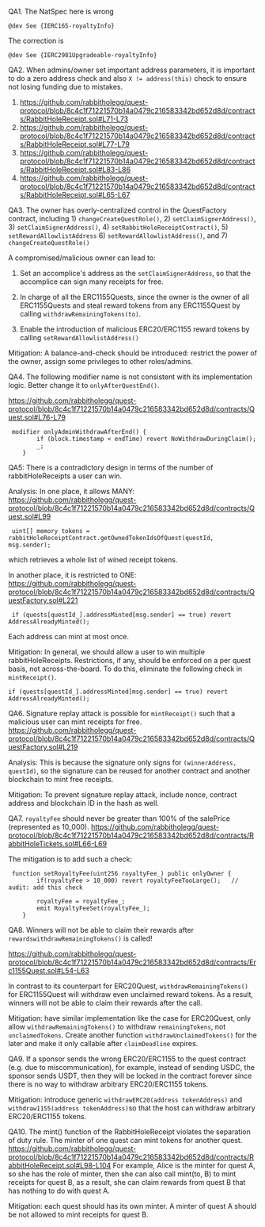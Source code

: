 QA1. The NatSpec here is wrong
```
@dev See {IERC165-royaltyInfo}
```
The correction is
```
@dev See {IERC2981Upgradeable-royaltyInfo}

```

QA2. When admins/owner set important address parameters, it is important to do a zero address check and also 
``X != address(this)`` check to ensure not losing funding due to mistakes. 

1) https://github.com/rabbitholegg/quest-protocol/blob/8c4c1f71221570b14a0479c216583342bd652d8d/contracts/RabbitHoleReceipt.sol#L71-L73
2) https://github.com/rabbitholegg/quest-protocol/blob/8c4c1f71221570b14a0479c216583342bd652d8d/contracts/RabbitHoleReceipt.sol#L77-L79
3) https://github.com/rabbitholegg/quest-protocol/blob/8c4c1f71221570b14a0479c216583342bd652d8d/contracts/RabbitHoleReceipt.sol#L83-L86
4) https://github.com/rabbitholegg/quest-protocol/blob/8c4c1f71221570b14a0479c216583342bd652d8d/contracts/RabbitHoleReceipt.sol#L65-L67


QA3. The owner has overly-centralized control in the QuestFactory contract, including 1) ``changeCreateQuestRole()``, 2) ``setClaimSignerAddress()``, 3) ``setClaimSignerAddress()``, 4) ``setRabbitHoleReceiptContract()``, 5) ``setRewardAllowlistAddress`` 6) ``setRewardAllowlistAddress()``, and 7)  ``changeCreateQuestRole()``

A compromised/malicious owner can lead to:
1) Set an accomplice's address as the ``setClaimSignerAddress``, so that the accomplice can sign many receipts for free. 

2) In charge of all the ERC1155Quests, since the owner is the owner of all ERC1155Quests and steal reward tokens from any ERC1155Quest by calling ``withdrawRemainingTokens(to)``.

3) Enable the introduction of malicious ERC20/ERC1155  reward tokens by calling ``setRewardAllowlistAddress()``


Mitigation: A balance-and-check should be introduced: restrict the power of the owner, assign some privileges to other roles/admins. 

QA4. 
The following modifier name is not consistent with its implementation logic. Better change it to ``onlyAfterQuestEnd()``.  

https://github.com/rabbitholegg/quest-protocol/blob/8c4c1f71221570b14a0479c216583342bd652d8d/contracts/Quest.sol#L76-L79

```
 modifier onlyAdminWithdrawAfterEnd() {
        if (block.timestamp < endTime) revert NoWithdrawDuringClaim();
        _;
    }
```


QA5: There is a contradictory design  in terms of the number of rabbitHoleReceipts a user can win. 


Analysis: In one place, it allows MANY: https://github.com/rabbitholegg/quest-protocol/blob/8c4c1f71221570b14a0479c216583342bd652d8d/contracts/Quest.sol#L99
```
 uint[] memory tokens = rabbitHoleReceiptContract.getOwnedTokenIdsOfQuest(questId, msg.sender);
```
which retrieves a whole list of wined receipt tokens. 

In another place, it is restricted to ONE:
https://github.com/rabbitholegg/quest-protocol/blob/8c4c1f71221570b14a0479c216583342bd652d8d/contracts/QuestFactory.sol#L221
```
 if (quests[questId_].addressMinted[msg.sender] == true) revert AddressAlreadyMinted();
```
Each address can mint at most once. 

Mitigation: In general, we should allow a user to win multiple rabbitHoleReceipts. Restrictions, if any, should be enforced on a per quest basis, not across-the-board. To do this, eliminate the following check in ``mintReceipt()``.

```
if (quests[questId_].addressMinted[msg.sender] == true) revert AddressAlreadyMinted();

```

QA6. Signature replay attack is possible for ``mintReceipt()`` such that a malicious user can mint receipts for free. 
https://github.com/rabbitholegg/quest-protocol/blob/8c4c1f71221570b14a0479c216583342bd652d8d/contracts/QuestFactory.sol#L219

Analysis: This is because the signature only signs for ``(winnerAddress, questId)``, so the signature can be reused for another contract and another blockchain to mint free receipts. 

Mitigation: To prevent signature replay attack, include nonce, contract address and blockchain ID in the hash as well. 

QA7. ``royaltyFee`` should never be greater than 100% of the salePrice (represented as 10_000). 
https://github.com/rabbitholegg/quest-protocol/blob/8c4c1f71221570b14a0479c216583342bd652d8d/contracts/RabbitHoleTickets.sol#L66-L69

The mitigation is to add such a check:
```
 function setRoyaltyFee(uint256 royaltyFee_) public onlyOwner {
        if(royaltyFee > 10_000) revert royaltyFeeTooLarge();   // audit: add this check 

        royaltyFee = royaltyFee_;
        emit RoyaltyFeeSet(royaltyFee_);
    }
```

QA8. Winners will not be able to claim their rewards after  ``rewardswithdrawRemainingTokens()`` is called!


https://github.com/rabbitholegg/quest-protocol/blob/8c4c1f71221570b14a0479c216583342bd652d8d/contracts/Erc1155Quest.sol#L54-L63

In contrast to its counterpart for ERC20Quest, ``withdrawRemainingTokens()`` for ERC1155Quest will withdraw even unclaimed reward tokens. As a result, winners will not be able to claim their rewards after the call.

Mitigation: have similar implementation like the case for ERC20Quest, only allow ``withdrawRemainingTokens()``  to withdraw ``remainingTokens``, not ``unclaimedTokens``. Create another function ``withdrawUnclaimedTokens()`` for the later and make it only callable after ``claimDeadline`` expires. 

QA9. If a sponsor sends the wrong ERC20/ERC1155 to the quest contract (e.g. due to miscommunication), for example,  instead of sending USDC, the sponsor sends USDT, then they will be locked in the contract forever since there is no way to withdraw arbitrary ERC20/ERC1155 tokens. 

Mitigation: introduce generic ``withdrawERC20(address tokenAddress)`` and ``withdraw1155(address tokenAddress)``so that the host can withdraw arbitrary ERC20/ERC1155 tokens. 

QA10. The mint() function of the RabbitHoleReceipt violates the separation of duty rule. The minter of one quest can mint tokens for another quest.
https://github.com/rabbitholegg/quest-protocol/blob/8c4c1f71221570b14a0479c216583342bd652d8d/contracts/RabbitHoleReceipt.sol#L98-L104
For example, Alice is the minter for quest A, so she has the role of minter, then she can also call mint(to, B) to mint receipts for quest B, as a result, she can claim rewards from quest B that has nothing to do with quest A.

Mitigation: each quest should has its own minter. A minter of quest A should be not allowed to mint receipts for quest B. 

